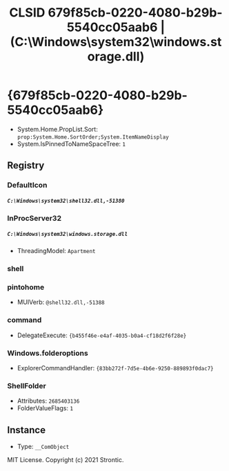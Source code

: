 ﻿---
title: "CLSID 679f85cb-0220-4080-b29b-5540cc05aab6 | (C:\\Windows\\system32\\windows.storage.dll)"
excerpt: What is COM-Object CLSID 679f85cb-0220-4080-b29b-5540cc05aab6?
---

# {679f85cb-0220-4080-b29b-5540cc05aab6}

* System.Home.PropList.Sort: `prop:System.Home.SortOrder;System.ItemNameDisplay`
* System.IsPinnedToNameSpaceTree: `1`

## Registry


### DefaultIcon

##### `C:\Windows\system32\shell32.dll,-51380`

### InProcServer32

##### `C:\Windows\system32\windows.storage.dll`
* ThreadingModel: `Apartment`

### shell


### pintohome

* MUIVerb: `@shell32.dll,-51388`

### command

* DelegateExecute: `{b455f46e-e4af-4035-b0a4-cf18d2f6f28e}`

### Windows.folderoptions

* ExplorerCommandHandler: `{83bb272f-7d5e-4b6e-9250-889893f0dac7}`

### ShellFolder

* Attributes: `2685403136`
* FolderValueFlags: `1`

## Instance

* Type: `__ComObject`

MIT License. Copyright (c) 2021 Strontic.


